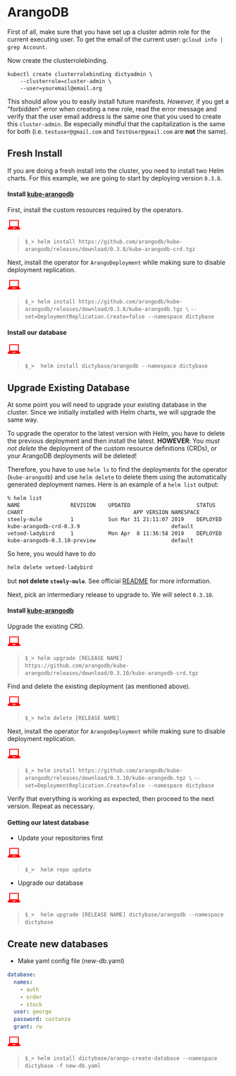 # ArangoDB

First of all, make sure that you have set up a cluster admin role for the current executing user.
To get the email of the current user: `gcloud info | grep Account`.

Now create the clusterrolebinding.

```
kubectl create clusterrolebinding dictyadmin \
    --clusterrole=cluster-admin \
    --user=youremail@email.org
```

This should allow you to easily install future manifests. *However,* if you get a "forbidden" error
when creating a new role, read the error message and verify that the user email address is the same 
one that you used to create this `cluster-admin`. Be especially mindful that the capitalization is the 
same for both (i.e. `testuser@gmail.com` and `TestUser@gmail.com` are **not** the same).

## Fresh Install
If you are doing a fresh install into the cluster, you need to install two Helm charts. For this example,
we are going to start by deploying version `0.3.8`.

#### Install [kube-arangodb](https://github.com/arangodb/kube-arangodb/blob/0.3.8/docs/Manual/Deployment/Kubernetes/Helm.md)

First, install the custom resources required by the operators.

![](userinput.png)
> `$_> helm install https://github.com/arangodb/kube-arangodb/releases/download/0.3.8/kube-arangodb-crd.tgz`

Next, install the operator for `ArangoDeployment` while making sure to disable deployment replication.

![](userinput.png)
> `$_> helm install https://github.com/arangodb/kube-arangodb/releases/download/0.3.8/kube-arangodb.tgz \`
>                        `--set=DeploymentReplication.Create=false --namespace dictybase`

#### Install our database

![](userinput.png)
>`$_>  helm install dictybase/arangodb --namespace dictybase`

## Upgrade Existing Database
At some point you will need to upgrade your existing database in the cluster. 
Since we initially installed with Helm charts, we will upgrade the same way.

To upgrade the operator to the latest version with Helm, you have to
delete the previous deployment and then install the latest. **HOWEVER**:
You *must not delete* the deployment of the custom resource definitions
(CRDs), or your ArangoDB deployments will be deleted!

Therefore, you have to use `helm ls` to find the deployments for the
operator (`kube-arangodb`) and use `helm delete` to delete them using the
automatically generated deployment names. Here is an example of a `helm
list` output:

```
% helm list
NAME            	REVISION	UPDATED                 	STATUS  	CHART                               	APP VERSION	NAMESPACE
steely-mule     	1       	Sun Mar 31 21:11:07 2019	DEPLOYED	kube-arangodb-crd-0.3.9             	           	default  
vetoed-ladybird 	1       	Mon Apr  8 11:36:58 2019	DEPLOYED	kube-arangodb-0.3.10-preview        	           	default  
```

So here, you would have to do

```bash
helm delete vetoed-ladybird
```

but **not delete `steely-mule`**. See official [README](https://github.com/arangodb/kube-arangodb/blob/master/README.md) for more information.

Next, pick an intermediary release to upgrade to. We will select `0.3.10`.

#### Install [kube-arangodb](https://github.com/arangodb/kube-arangodb/blob/0.3.10/docs/Manual/Deployment/Kubernetes/Helm.md)

Upgrade the existing CRD.

![](userinput.png)
> `$_> helm upgrade [RELEASE NAME] https://github.com/arangodb/kube-arangodb/releases/download/0.3.10/kube-arangodb-crd.tgz`

Find and delete the existing deployment (as mentioned above).

![](userinput.png)
> `$_> helm delete [RELEASE NAME]`

Next, install the operator for `ArangoDeployment` while making sure to disable deployment replication.

![](userinput.png)
> `$_> helm install https://github.com/arangodb/kube-arangodb/releases/download/0.3.10/kube-arangodb.tgz \`
>                        `--set=DeploymentReplication.Create=false --namespace dictybase`

Verify that everything is working as expected, then proceed to the next version. 
Repeat as necessary.

#### Getting our latest database

- Update your repositories first

![](userinput.png)
>`$_>  helm repo update`

- Upgrade our database

![](userinput.png)
>`$_>  helm upgrade [RELEASE NAME] dictybase/arangodb --namespace dictybase`

## Create new databases

- Make yaml config file (new-db.yaml)

```yaml
database:
  names:
    - auth
    - order
    - stock
  user: george
  password: costanza
  grant: rw
```

![](userinput.png)
>`$_> helm install dictybase/arango-create-database --namespace dictybase -f new-db.yaml`